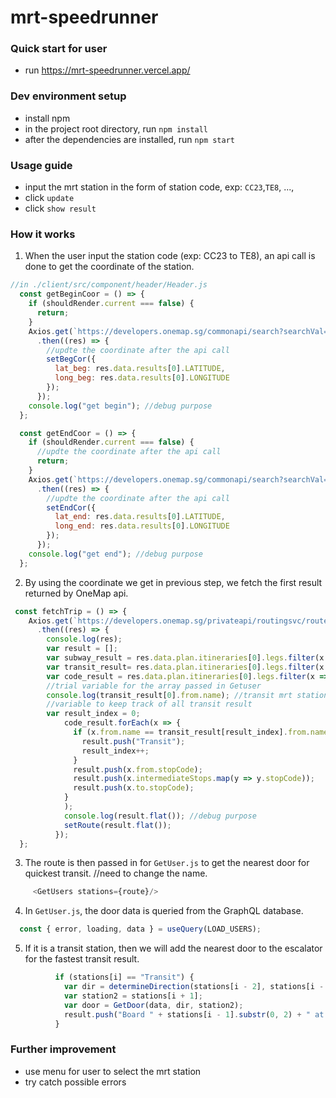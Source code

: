 # mrt-speedrunner

### Quick start for user
- run https://mrt-speedrunner.vercel.app/

### Dev environment setup
- install npm
- in the project root directory, run ``npm install`` 
- after the dependencies are installed, run ``npm start``

### Usage guide 
- input the mrt station in the form of station code, exp: ``CC23``,``TE8``, ..., 
- click ``update``
- click ``show result``

### How it works
1. When the user input the station code (exp: CC23 to TE8), an api call is done to get the coordinate of the station.  
```javascript
//in ./client/src/component/header/Header.js
  const getBeginCoor = () => {
    if (shouldRender.current === false) {
      return;
    }
    Axios.get(`https://developers.onemap.sg/commonapi/search?searchVal=${begin}&returnGeom=Y&getAddrDetails=N&pageNum=1`)
      .then((res) => {
        //updte the coordinate after the api call
        setBegCor({
          lat_beg: res.data.results[0].LATITUDE,
          long_beg: res.data.results[0].LONGITUDE
        });
      });
    console.log("get begin"); //debug purpose
  };

  const getEndCoor = () => {
    if (shouldRender.current === false) {
      //updte the coordinate after the api call
      return;
    }
    Axios.get(`https://developers.onemap.sg/commonapi/search?searchVal=${end}&returnGeom=Y&getAddrDetails=N&pageNum=1`)
      .then((res) => {
        //updte the coordinate after the api call
        setEndCor({
          lat_end: res.data.results[0].LATITUDE,
          long_end: res.data.results[0].LONGITUDE
        });
      });
    console.log("get end"); //debug purpose
  };
```
2. By using the coordinate we get in previous step, we fetch the first result returned by OneMap api.
```javascript
 const fetchTrip = () => {
    Axios.get(`https://developers.onemap.sg/privateapi/routingsvc/route?start=${begCor.lat_beg}%2C${begCor.long_beg}&end=${endCor.lat_end}%2C${endCor.long_end}%2C&routeType=pt&token=${token}&date=2023-03-12&time=15%3A30%3A00&mode=RAIL&maxWalkDistance=1000`)
      .then((res) => {
        console.log(res);
        var result = [];
        var subway_result = res.data.plan.itineraries[0].legs.filter(x => x.mode === "SUBWAY");
        var transit_result= res.data.plan.itineraries[0].legs.filter(x => (x.mode === "WALK" && x.from.vertexType == "TRANSIT"));
        var code_result = res.data.plan.itineraries[0].legs.filter(x => x.mode === "SUBWAY");
        //trial variable for the array passed in Getuser
        console.log(transit_result[0].from.name); //transit mrt station name
        //variable to keep track of all transit result
        var result_index = 0;
            code_result.forEach(x => {
              if (x.from.name == transit_result[result_index].from.name) {
                result.push("Transit");
                result_index++;
              }
              result.push(x.from.stopCode);
              result.push(x.intermediateStops.map(y => y.stopCode));
              result.push(x.to.stopCode);
            }
            );
            console.log(result.flat()); //debug purpose
            setRoute(result.flat());
          });
  }; 

```
3. The route is then passed in for ``GetUser.js`` to get the nearest door for quickest transit. //need to change the name.
```javascript
     <GetUsers stations={route}/>
```
4. In ``GetUser.js``, the door data is queried from the GraphQL database.
```javascript
  const { error, loading, data } = useQuery(LOAD_USERS);
```
5. If it is a transit station, then we will add the nearest door to the escalator for the fastest transit result.
```javascript
          if (stations[i] == "Transit") {
            var dir = determineDirection(stations[i - 2], stations[i - 1]);
            var station2 = stations[i + 1];
            var door = GetDoor(data, dir, station2);
            result.push("Board " + stations[i - 1].substr(0, 2) + " at door " + door);
          }
```


### Further improvement
- use menu for user to select the mrt station
- try catch possible errors


